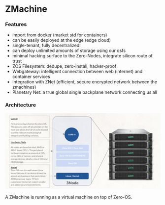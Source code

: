 # ZMachine



### Features

*   import from docker (market std for containers)
*   can be easily deployed at the edge (edge cloud)
*   single-tenant, fully decentralized!
*   can deploy unlimited amounts of storage using our qsfs
*   minimal hacking surface to the Zero-Nodes, integrate silicon route of trust
*   ZOS Filesystem: dedupe, zero-install, hacker-proof
*   Webgateway: intelligent connection between web (internet) and container services
*   integration with ZNet (efficient, secure encrypted network between the zmachines)
*   Planetary Net: a true global single backplane network connecting us all

### Architecture

![](img/zmachine_zos_.jpg)

A ZMachine is running as a virtual machine on top of Zero-OS.

